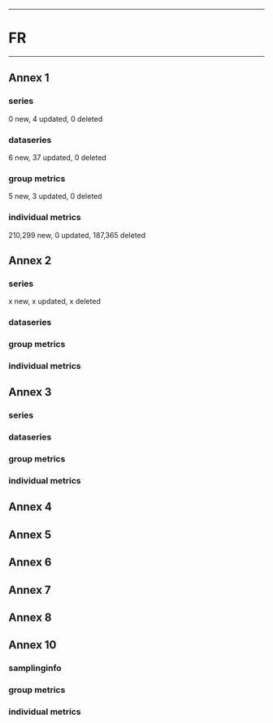 -----------------------------------------------------------
# FR
-----------------------------------------------------------

## Annex 1

### series
0 new, 4 updated, 0 deleted

### dataseries
6 new, 37 updated, 0 deleted

### group metrics
5 new, 3 updated, 0 deleted

### individual metrics
210,299 new, 0 updated, 187,365 deleted

## Annex 2

### series
x new, x updated, x deleted

### dataseries


### group metrics


### individual metrics



## Annex 3

### series

### dataseries


### group metrics


### individual metrics



## Annex 4



## Annex 5



## Annex 6



## Annex 7



## Annex 8



## Annex 10

### samplinginfo


### group metrics


### individual metrics

